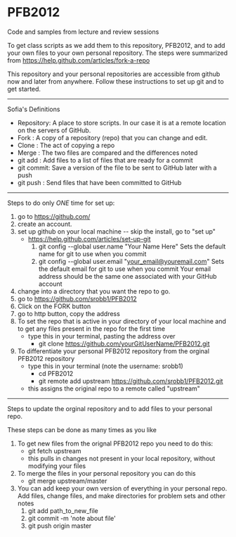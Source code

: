 PFB2012
=======

Code and samples from lecture and review sessions

To get class scripts as we add them to this repository, PFB2012,  and to add your own files to your own personal repository. The steps were summarized from https://help.github.com/articles/fork-a-repo

This repository and your personal repositories are accessible from github now and later from anywhere. Follow these instructions to set up git and to get started. 

---
Sofia's Definitions
- Repository: A place to store scripts. In our case it is at a remote location on the servers of GitHub.
- Fork      : A copy of a repository (repo) that you can change and edit. 
- Clone     : The act of copying a repo
- Merge     : The two files are compared and the differences noted 
- git add   : Add files to a list of files that are ready for a commit
- git commit: Save a version of the file to be sent to GitHub later with a push
- git push  : Send files that have been committed to GitHub 

---
Steps to do only *ONE* time for set up:

1. go to https://github.com/
2. create an account.
3. set up github on your local machine -- skip the install, go to "set up"
	- https://help.github.com/articles/set-up-git
		1. git config --global user.name "Your Name Here"
		   Sets the default name for git to use when you commit
		2. git config --global user.email "your_email@youremail.com"
		   Sets the default email for git to use when you commit
		   Your email address should be the same one associated with your GitHub account
3. change into a directory that you want the repo to go.
4. go to https://github.com/srobb1/PFB2012
5. Click on the FORK button
5. go to http button, copy the address
6. To set the repo that is active in your directory of your local machine and to get any files present in the repo for the first time
	- type this in your terminal, pasting the address over
		- git clone https://github.com/yourGitUserName/PFB2012.git
7. To differentiate your personal PFB2012 repository from the orginal PFB2012 repository
	- type this in your terminal (note the username: srobb1)
		- cd PFB2012
		- git remote add upstream https://github.com/srobb1/PFB2012.git 
	- this assigns the original repo to a remote called "upstream"

---

Steps to update the orginal repository and to add files to your personal repo.

These steps can be done as many times as you like

1. To get new files from the orignal PFB2012 repo you need to do this:
	- git fetch upstream 
	- this pulls in changes not present in your local repository, without modifying your files
9. To merge the files in your personal repository you can do this
	- git merge upstream/master
7. You can add keep your own version of everything in your personal repo. Add files, change files, and make directories for problem sets and other notes
	1. git add path_to_new_file
	2. git commit -m 'note about file'
	3. git push origin master 
